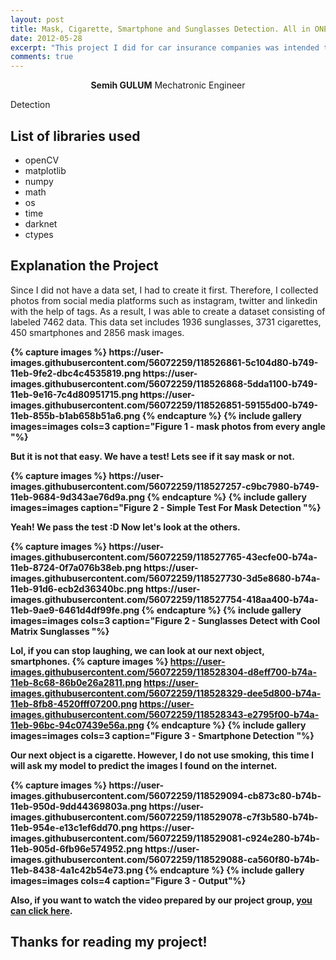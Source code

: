 ```yaml
---
layout: post
title: Mask, Cigarette, Smartphone and Sunglasses Detection. All in ONE!
date: 2012-05-28
excerpt: "This project I did for car insurance companies was intended to be used in in-car cameras."
comments: true
---
```

    
<center><b>Semih GULUM</b>    Mechatronic Engineer </center>

Detection

## List of libraries used
* openCV
* matplotlib
* numpy
* math
* os
* time
* darknet
* ctypes


## Explanation the Project

Since I did not have a data set, I had to create it first. Therefore, I collected photos from social media platforms such as instagram, twitter and linkedin with the help of tags. As a result, I was able to create a dataset consisting of labeled 7462 data. This data set includes 1936 sunglasses, 3731 cigarettes, 450 smartphones and 2856 mask images.

<b>
{% capture images %}
	https://user-images.githubusercontent.com/56072259/118526861-5c104d80-b749-11eb-9fe2-dbc4c4535819.png
	https://user-images.githubusercontent.com/56072259/118526868-5dda1100-b749-11eb-9e16-7c4d80951715.png
	https://user-images.githubusercontent.com/56072259/118526851-59155d00-b749-11eb-855b-b1ab658b51a6.png
{% endcapture %}
{% include gallery images=images cols=3 caption="Figure 1 - mask photos from every angle "%}
<b>

But it is not that easy. We have a test! Lets see if it say mask or not.

<b>
{% capture images %}
	https://user-images.githubusercontent.com/56072259/118527257-c9bc7980-b749-11eb-9684-9d343ae76d9a.png
{% endcapture %}
{% include gallery images=images caption="Figure 2 - Simple Test For Mask Detection "%}
<b>


Yeah! We pass the test :D Now let's look at the others. 

<b>
{% capture images %}
	https://user-images.githubusercontent.com/56072259/118527765-43ecfe00-b74a-11eb-8724-0f7a076b38eb.png
	https://user-images.githubusercontent.com/56072259/118527730-3d5e8680-b74a-11eb-91d6-ecb2d36340bc.png
	https://user-images.githubusercontent.com/56072259/118527754-418aa400-b74a-11eb-9ae9-6461d4df99fe.png
{% endcapture %}
{% include gallery images=images cols=3 caption="Figure 2 - Sunglasses Detect with Cool Matrix Sunglasses "%}
<b>

Lol, if you can stop laughing, we can look at our next object, smartphones.
<b>
{% capture images %}
	https://user-images.githubusercontent.com/56072259/118528304-d8eff700-b74a-11eb-8c68-86b0e26a2811.png
	https://user-images.githubusercontent.com/56072259/118528329-dee5d800-b74a-11eb-8fb8-4520fff07200.png
	https://user-images.githubusercontent.com/56072259/118528343-e2795f00-b74a-11eb-96bc-94c07439e56a.png
{% endcapture %}
{% include gallery images=images cols=3 caption="Figure 3 - Smartphone Detection "%}
<b>

Our next object is a cigarette. However, I do not use smoking, this time I will ask my model to predict the images I found on the internet.

<b>
{% capture images %}
	https://user-images.githubusercontent.com/56072259/118529094-cb873c80-b74b-11eb-950d-9dd44369803a.png
	https://user-images.githubusercontent.com/56072259/118529078-c7f3b580-b74b-11eb-954e-e13c1ef6dd70.png
	https://user-images.githubusercontent.com/56072259/118529081-c924e280-b74b-11eb-905d-6fb96e574952.png
	https://user-images.githubusercontent.com/56072259/118529088-ca560f80-b74b-11eb-8438-4a1c42b54e73.png
{% endcapture %}
{% include gallery images=images cols=4 caption="Figure 3 - Output"%}
<b>



Also, if you want to watch the video prepared by our project group, [you can click here](https://www.youtube.com/watch?v=0Dsjd2Zoi54). 

## Thanks for reading my project!